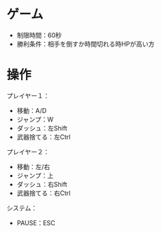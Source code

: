 # ゲーム
- 制限時間：60秒
- 勝利条件：相手を倒すか時間切れる時HPが高い方

# 操作

プレイヤー１：
- 移動：A/D
- ジャンプ：W
- ダッシュ：左Shift
- 武器捨てる：左Ctrl

プレイヤー２：
- 移動：左/右
- ジャンプ：上
- ダッシュ：右Shift
- 武器捨てる：右Ctrl

システム：
- PAUSE：ESC  

 
